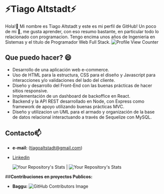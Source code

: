 # **⚡Tiago Altstadt⚡** 
Hola!👋 Mi nombre es Tiago Altstadt y este es mi perfil de GitHub! Un poco de mi 🤔, me gusta aprender, con eso resumo bastante, en particular todo lo relacionado con programacion. Tengo encima unos años de Ingenieria en Sistemas y el titulo de Programador Web Full Stack.
![Profile View Counter](https://komarev.com/ghpvc/?username=TiagoAltstadt)

## **Que puedo hacer?** 😄

- Desarrollo de una aplicación web e-commerce.
- Uso de HTML para la estructura, CSS para el diseño y Javascript para interacciones y/o validaciones del lado del cliente.
- Diseño y desarrollo del Front-End con las buenas prácticas de hacer sitios responsive.
- Implementación de un dashboard de backoffice en React.
- Backend y la API REST desarrollado en Node, con Express como framework de apoyo utilizando buenas prácticas MVC.
- Diseño y utilizacion un UML para el armado y organización de la base de datos relacional interactuando a través de Sequelize con MySQL.

## **Contacto**📫
- **e-mail:** (tiagoaltstadt@gmail.com)
- [Linkedin](https://www.linkedin.com/in/tiago-altstadt-852b8615b/)

    ![Your Repository's Stats](https://github-readme-stats.vercel.app/api/top-langs/?username=TiagoAltstadt&theme=blue-green) | ![Your Repository's Stats](https://github-readme-stats.vercel.app/api?username=TiagoAltstadt&show_icons=true) 
    
##**Contribuciones en proyectos Publicos:**

- **Baggu:** ![GitHub Contributors Image](https://contrib.rocks/image?repo=TiagoAltstadt/Baggu-ecommerce)



